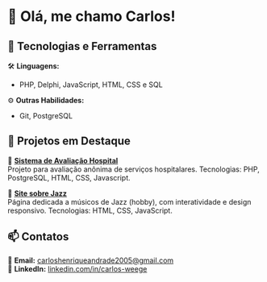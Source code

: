 # 👋 Olá, me chamo Carlos!

## 🚀 Tecnologias e Ferramentas
🛠️ **Linguagens:**  
- PHP, Delphi, JavaScript, HTML, CSS e SQL  

⚙️ **Outras Habilidades:**  
- Git, PostgreSQL  

## 🌱 Projetos em Destaque  
📌 **[Sistema de Avaliação Hospital](https://github.com/CarlosWeg/sistemaAvaliacaoHrav)**  
Projeto para avaliação anônima de serviços hospitalares.
Tecnologias: PHP, PostgreSQL, HTML, CSS, Javascript.  

📌 **[Site sobre Jazz](https://github.com/CarlosWeg/siteMusicosJazz)**  
Página dedicada a músicos de Jazz (hobby), com interatividade e design responsivo.
Tecnologias: HTML, CSS, JavaScript.  

## 📫 Contatos  
📧 **Email:** [carloshenriqueandrade2005@gmail.com](mailto:carloshenriqueandrade2005@gmail.com)  
🔗 **LinkedIn:** [linkedin.com/in/carlos-weege](https://www.linkedin.com/in/carlos-weege/)
